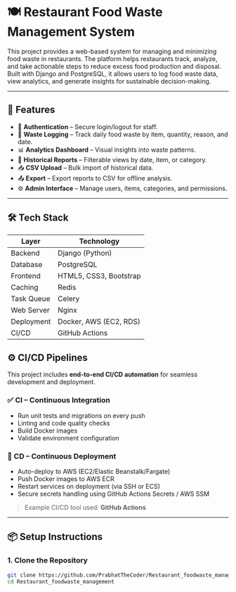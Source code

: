 # 🍽️ Restaurant Food Waste Management System

This project provides a web-based system for managing and minimizing food waste in restaurants. The platform helps restaurants track, analyze, and take actionable steps to reduce excess food production and disposal. Built with Django and PostgreSQL, it allows users to log food waste data, view analytics, and generate insights for sustainable decision-making.

---

## 🚀 Features

- 🔐 **Authentication** – Secure login/logout for staff.
- 🍛 **Waste Logging** – Track daily food waste by item, quantity, reason, and date.
- 📊 **Analytics Dashboard** – Visual insights into waste patterns.
- 📅 **Historical Reports** – Filterable views by date, item, or category.
- 📥 **CSV Upload** – Bulk import of historical data.
- 📤 **Export** – Export reports to CSV for offline analysis.
- ⚙️ **Admin Interface** – Manage users, items, categories, and permissions.

---

## 🛠️ Tech Stack

| Layer       | Technology                |
|-------------|---------------------------|
| Backend     | Django (Python)           |
| Database    | PostgreSQL                |
| Frontend    | HTML5, CSS3, Bootstrap    |
| Caching     | Redis                     |
| Task Queue  | Celery                    |
| Web Server  | Nginx                     |
| Deployment  | Docker, AWS (EC2, RDS)    |
| CI/CD       | GitHub Actions


## ⚙️ CI/CD Pipelines

This project includes **end-to-end CI/CD automation** for seamless development and deployment.

### ✅ CI – Continuous Integration
- Run unit tests and migrations on every push
- Linting and code quality checks
- Build Docker images
- Validate environment configuration

### 🚀 CD – Continuous Deployment
- Auto-deploy to AWS (EC2/Elastic Beanstalk/Fargate)
- Push Docker images to AWS ECR
- Restart services on deployment (via SSH or ECS)
- Secure secrets handling using GitHub Actions Secrets / AWS SSM

> Example CI/CD tool used: **GitHub Actions**

---

## 📦 Setup Instructions

### 1. Clone the Repository

```bash
git clone https://github.com/PrabhatTheCoder/Restaurant_foodwaste_management.git
cd Restaurant_foodwaste_management
